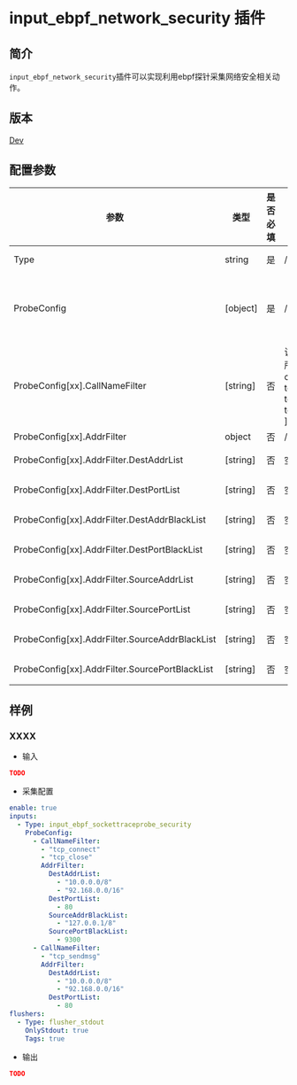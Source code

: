 # input_ebpf_network_security 插件

## 简介

`input_ebpf_network_security`插件可以实现利用ebpf探针采集网络安全相关动作。

## 版本

[Dev](../stability-level.md)

## 配置参数

|  **参数**  |  **类型**  |  **是否必填**  |  **默认值**  |  **说明**  |
| --- | --- | --- | --- | --- |
|  Type  |  string  |  是  |  /  |  插件类型。固定为input\_ebpf\_network\_security  |
|  ProbeConfig  |  \[object\]  |  是  |  /  |  ProbeConfig 可以包含多个 Option， Option 内部有多个 Filter，Filter 内部是或的关系，Filter 之间是且的关系，Option 之间是或的关系  |
|  ProbeConfig[xx].CallNameFilter  |  \[string\]  |  否  |  该插件支持的所有 callname: [ tcp_connect tcp_close tcp_sendmsg ]  |  内核挂载点过滤器，按照白名单模式运行，不填表示配置该插件所支持的所有挂载点  |
|  ProbeConfig[xx].AddrFilter  |  object  |  否  |  /  |  网络地址过滤器  |
|  ProbeConfig[xx].AddrFilter.DestAddrList  |  \[string\]  |  否  |  空  |  目的IP地址白名单，不填表示不进行过滤  |
|  ProbeConfig[xx].AddrFilter.DestPortList  |  \[string\]  |  否  |  空  |  目的端口白名单，不填表示不进行过滤  |
|  ProbeConfig[xx].AddrFilter.DestAddrBlackList  |  \[string\]  |  否  |  空  |  目的IP地址黑名单，不填表示不进行过滤  |
|  ProbeConfig[xx].AddrFilter.DestPortBlackList  |  \[string\]  |  否  |  空  |  目的端口黑名单，不填表示不进行过滤  |
|  ProbeConfig[xx].AddrFilter.SourceAddrList  |  \[string\]  |  否  |  空  |  源IP地址白名单，不填表示不进行过滤  |
|  ProbeConfig[xx].AddrFilter.SourcePortList  |  \[string\]  |  否  |  空  |  源端口白名单，不填表示不进行过滤  |
|  ProbeConfig[xx].AddrFilter.SourceAddrBlackList  |  \[string\]  |  否  |  空  |  源IP地址黑名单，不填表示不进行过滤  |
|  ProbeConfig[xx].AddrFilter.SourcePortBlackList  |  \[string\]  |  否  |  空  |  源端口黑名单，不填表示不进行过滤  |

## 样例

### XXXX

* 输入

```json
TODO
```

* 采集配置

```yaml
enable: true
inputs:
  - Type: input_ebpf_sockettraceprobe_security
    ProbeConfig:
      - CallNameFilter: 
        - "tcp_connect"
        - "tcp_close"
        AddrFilter: 
          DestAddrList: 
            - "10.0.0.0/8"
            - "92.168.0.0/16"
          DestPortList: 
            - 80
          SourceAddrBlackList: 
            - "127.0.0.1/8"
          SourcePortBlackList: 
            - 9300
      - CallNameFilter: 
        - "tcp_sendmsg"
        AddrFilter: 
          DestAddrList: 
            - "10.0.0.0/8"
            - "92.168.0.0/16"
          DestPortList: 
            - 80
flushers:
  - Type: flusher_stdout
    OnlyStdout: true
    Tags: true
```

* 输出

```json
TODO
```
